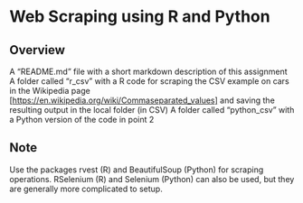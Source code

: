 # Web Scraping using R and Python

## Overview
A “README.md” file with a short markdown description of this assignment 
A folder called “r_csv” with a R code for scraping the CSV example on cars in the Wikipedia page [https://en.wikipedia.org/wiki/Commaseparated_values] and saving the resulting output in the local folder (in CSV)
A folder called “python_csv” with a Python version of the code in point 2

## Note
Use the packages rvest (R) and BeautifulSoup (Python) for scraping operations. RSelenium (R) and Selenium (Python) can also be used, but they are generally more complicated to setup. 
